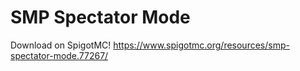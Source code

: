 # SMP Spectator Mode

Download on SpigotMC!
https://www.spigotmc.org/resources/smp-spectator-mode.77267/
